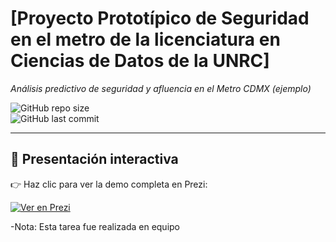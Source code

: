 # [Proyecto Prototípico de Seguridad en el metro de la  licenciatura en Ciencias de Datos de la UNRC]

*Análisis predictivo de seguridad y afluencia en el Metro CDMX (ejemplo)*  

![GitHub repo size](https://img.shields.io/github/repo-size/Quetzaltlali/[REPO-NAME])  
![GitHub last commit](https://img.shields.io/github/last-commit/Quetzaltlali/[REPO-NAME])

---

## 🚀 Presentación interactiva

👉 Haz clic para ver la demo completa en Prezi:

[![Ver en Prezi](https://img.shields.io/badge/Prezi-Presentaci%C3%B3n-00ADEF?logo=prezi&logoColor=white&style=for-the-badge)](https://prezi.com/p/xdlode9knwbj/?present=1)

-Nota: Esta tarea fue realizada en equipo
